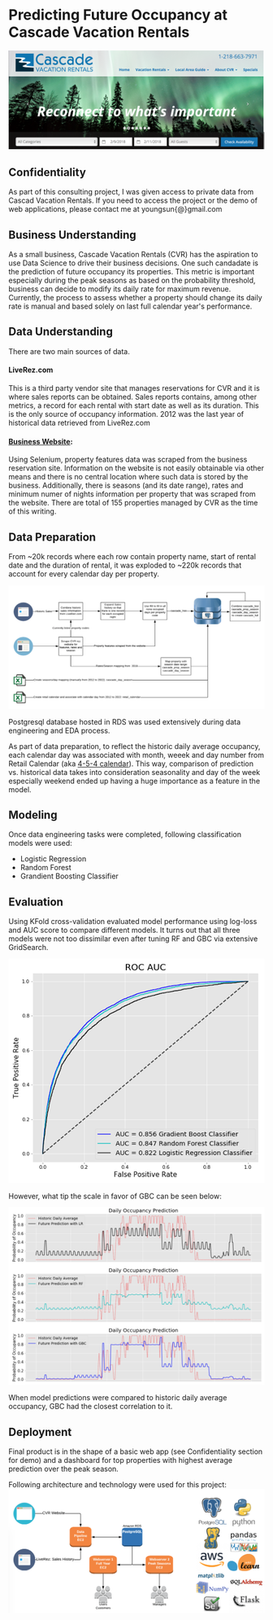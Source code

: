 # Predicting Future Occupancy at Cascade Vacation Rentals
![image cvr homepage](/img/cvr_homepage.png)

## Confidentiality
As part of this consulting project, I was given access to private data from Cascad Vacation Rentals.
If you need to access the project or the demo of web applications, please contact me at youngsun{@}gmail.com

## Business Understanding
As a small business, Cascade Vacation Rentals (CVR) has the aspiration to use Data Science to drive their business decisions. One such candadate is the prediction of future occupancy its properties. This metric is important especially during the peak seasons as based on the probability threshold, business can decide to modify its daily rate for maximum revenue. Currently, the process to assess whether a property should change its daily rate is manual and based solely on last full calendar year's performance.

## Data Understanding
There are two main sources of data.

#### LiveRez.com
This is a third party vendor site that manages reservations for CVR and it is where sales reports can be obtained. 
Sales reports contains, among other metrics, a record for each rental with start date as well as its duration. This is the only source of occupancy information.
2012 was the last year of historical data retrieved from LiveRez.com

#### [Business Website](http://www.cascadevacationrentals.com):
Using Selenium, property features data was scraped from the business reservation site. 
Information on the website is not easily obtainable via other means and there is no central location where such data is stored by the business. 
Additionally, there is seasons (and its date range), rates and minimum numer of nights information per property that was scraped from the website.
There are total of 155 properties managed by CVR as the time of this writing.

## Data Preparation
From ~20k records where each row contain property name, start of rental date and the duration of rental, it was exploded to ~220k records that account for every calendar day per property.

![image date_engineering](/img/data_pipeline.png)

Postgresql database hosted in RDS was used extensively during data engineering and EDA process.

As part of data preparation, to reflect the historic daily average occupancy, each calendar day was associated with month, weeek and day number from Retail Calendar (aka [4-5-4 calendar](https://en.wikipedia.org/wiki/4–4–5_calendar)). This way, comparison of prediction vs. historical data takes into consideration seasonality and day of the week especially weekend ended up having a huge importance as a feature in the model.

## Modeling
Once data engineering tasks were completed, following classification models were used:
- Logistic Regression
- Random Forest
- Grandient Boosting Classifier

## Evaluation
Using KFold cross-validation evaluated model performance using log-loss and AUC score to compare different models.
It turns out that all three models were not too dissimilar even after tuning RF and GBC via extensive GridSearch.

![image ROC](/img/ROC.png)

However, what tip the scale in favor of GBC can be seen below:

![image model comp](/img/model_comp.png)

When model predictions were compared to historic daily average occupancy, GBC had the closest correlation to it.

## Deployment
Final product is in the shape of a basic web app (see Confidentiality section for demo) and a dashboard for top properties with highest average prediction over the peak season. 

Following architecture and technology were used for this project:
![image architecture and technology](/img/arch_tech.png)

